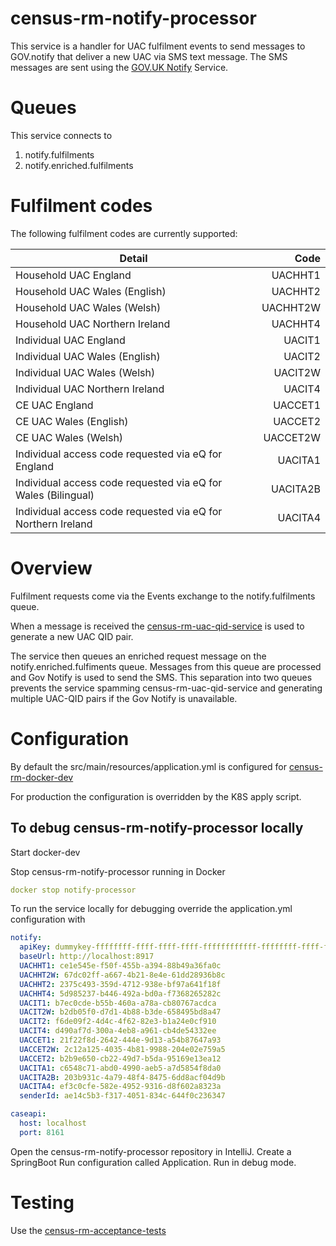 # census-rm-notify-processor
This service is a handler for UAC fulfilment events to send messages to GOV.notify that deliver a new UAC via SMS text message.
The SMS messages are sent using the [GOV.UK Notify](https://www.notifications.service.gov.uk/) Service.


# Queues
This service connects to 
1. notify.fulfilments
2. notify.enriched.fulfilments

# Fulfilment codes

The following fulfilment codes are currently supported:

| Detail | Code |
|-----------------------------------------|-------:|
|Household UAC England | UACHHT1|
|Household UAC Wales (English) | UACHHT2|
|Household UAC Wales (Welsh) | UACHHT2W|
|Household UAC Northern Ireland | UACHHT4|
|Individual UAC England | UACIT1|
|Individual UAC Wales (English) | UACIT2|
|Individual UAC Wales (Welsh) | UACIT2W|
|Individual UAC Northern Ireland | UACIT4|
|CE UAC England | UACCET1|
|CE UAC Wales (English) | UACCET2|
|CE UAC Wales (Welsh) | UACCET2W|
|Individual access code requested via eQ for England | UACITA1|
|Individual access code requested via eQ for Wales (Bilingual) | UACITA2B|
|Individual access code requested via eQ for Northern Ireland | UACITA4|

# Overview

Fulfilment requests come via the Events exchange to the notify.fulfilments queue.

When a message is received the [census-rm-uac-qid-service](https://github.com/ONSdigital/census-rm-uac-qid-service) is used to generate a new UAC QID pair.

The service then queues an enriched request message on the notify.enriched.fulfiments queue. Messages from this queue are processed and Gov Notify is used to send the SMS.
This separation into two queues prevents the service spamming census-rm-uac-qid-service and generating multiple UAC-QID pairs if the Gov Notify is unavailable. 


# Configuration

By default the src/main/resources/application.yml is configured for [census-rm-docker-dev](https://github.com/ONSdigital/census-rm-docker-dev)

For production the configuration is overridden by the K8S apply script.

## To debug census-rm-notify-processor locally 

Start docker-dev

Stop census-rm-notify-processor running in Docker

```yaml
docker stop notify-processor
```

To run the service locally for debugging override the application.yml configuration with

```yaml
notify:
  apiKey: dummykey-ffffffff-ffff-ffff-ffff-ffffffffffff-ffffffff-ffff-ffff-ffff-ffffffffffff
  baseUrl: http://localhost:8917
  UACHHT1: ce1e545e-f50f-455b-a394-88b49a36fa0c
  UACHHT2W: 67dc02ff-a667-4b21-8e4e-61dd28936b8c
  UACHHT2: 2375c493-359d-4712-938e-bf97a641f18f
  UACHHT4: 5d985237-b446-492a-bd0a-f7368265282c
  UACIT1: b7ec0cde-b55b-460a-a78a-cb80767acdca
  UACIT2W: b2db05f0-d7d1-4b88-b3de-658495bd8a47
  UACIT2: f6de09f2-4d4c-4f62-82e3-b1a24e0cf910
  UACIT4: d490af7d-300a-4eb8-a961-cb4de54332ee
  UACCET1: 21f22f8d-2642-444e-9d13-a54b87647a93
  UACCET2W: 2c12a125-4035-4b81-9988-204e02e759a5
  UACCET2: b2b9e650-cb22-49d7-b5da-95169e13ea12
  UACITA1: c6548c71-abd0-4990-aeb5-a7d5854f8da0
  UACITA2B: 203b931c-4a79-48f4-8475-6dd8acf04d9b
  UACITA4: ef3c0cfe-582e-4952-9316-d8f602a8323a
  senderId: ae14c5b3-f317-4051-834c-644f0c236347

caseapi:
  host: localhost
  port: 8161
```

Open the census-rm-notify-processor repository in IntelliJ.
Create a SpringBoot Run configuration called Application.
Run in debug mode.


# Testing

Use the [census-rm-acceptance-tests](https://github.com/ONSdigital/census-rm-acceptance-tests)